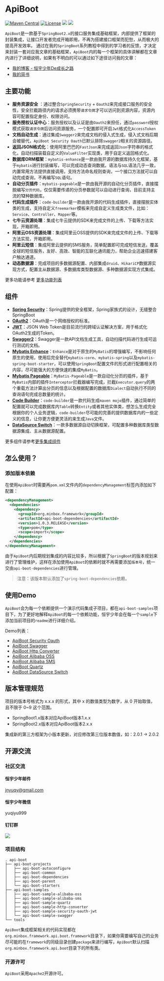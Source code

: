 
# ApiBoot
[![Maven Central](https://img.shields.io/maven-central/v/org.minbox.framework/api-boot.svg?label=Maven%20Central)](https://search.maven.org/search?q=g:%22org.minbox.framework%22%20AND%20a:%22api-boot%22) [![License](https://img.shields.io/badge/License-Apache%202.0-blue.svg)](https://github.com/weibocom/motan/blob/1.x/LICENSE) ![](https://img.shields.io/badge/JDK-1.8+-green.svg) ![](https://img.shields.io/badge/SpringBoot-1.5+_2.0+-green.svg)

`ApiBoot`是一款基于`SpringBoot2.x`的接口服务集成基础框架，内部提供了框架的封装集成，让接口开发者完成开箱即用，不再为搭建接口框架而犯愁，从而极大的提高开发效率。
通过在我的`SpringBoot`系列教程中得到的学习者的反馈，才决定来封装一套对应我文章的基础框架，`ApiBoot`内的每一个框架的具体讲解都在文章内进行了详细说明，如果有不明白的可以通过如下途径访问我的文章：

- [我的博客 - 恒宇少年De成长之路](http://blog.yuqiyu.com)
- [我的简书](https://www.jianshu.com/u/092df3f77bca)

## 主要功能

- **服务资源安全** ：通过整合`SpringSecurity` + `Oauth2`来完成接口服务的安全性，安全拦截路径内的请求必须携带`请求令牌`才可以访问到资源内容，资源内容可配置指定身份、权限访问。
- **服务授权认证中心**：服务授权以及认证是由`Oauth2`来担任，通过`password`授权模式获取`请求令牌`后访问资源服务，一个配置即可开启`Jwt`格式化`AccessToken`
- **文档自动生成**：通过集成`Swagger2`来完成文档的侵入式生成，侵入式文档后期会被替代，`ApiBoot Security Oauth`已默认排除`swagger2`相关的资源路径。
- **返回JSON格式化**：使用阿里巴巴的`FastJson`来完成返回`Json`字符串的格式化，自动扫描装载自定义的`ValueFilter`实现类，用于自定义返回格式化。
- **数据库ORM框架**：`mybatis-enhance`是一款由我开源的数据库持久化框架，基于`mybatis`进行封装编写，可以完成动态查询数据，语法与`SQL`语法几乎一致，内置常用方法提供直接调用，支持方法命名规则查询，一个接口方法就可以自动完成查询，不再编写`SQL`语句。
- **自动分页插件**：`mybatis-pageable`是一款由我开源的自动化分页插件，直接摆脱编写`分页代码`，仅仅需要传递的分页参数就可以自动进行查询，目前支持主流的**12**种数据库。
- **代码生成插件**：`code-builder`是一款由我开源的代码生成插件，直接摆脱实体类的生成，支持自定义`freemarker`模板来完成自定义生成类文件，比如：`Service`、`Controller`、`Mapper`等。
- **七牛云资源处理**：集成七牛云提供的SDK来完成文件的上传、下载等方法实现，开箱即用。
- **阿里云OSS资源处理**：集成阿里云OSS提供的SDK来完成文件的上传、下载等方法实现，开箱即用。
- **阿里云短信**：集成阿里云提供的SMS服务，简单配置即可完成短信发送，覆盖全球的短信服务，友好、高效、智能的互联化通讯能力，帮助企业迅速搭建客户触达通道。
- **动态数据源**：完成项目的多数据源配置、内部集成`druid`、`HikariCP`数据源实现方式，配置主从数据源、多数据库类型数据源、多种数据源实现方式集成。

更多功能请参考 [更多功能列表](https://github.com/hengboy/api-boot/tree/1.x/api-boot-project/api-boot-starters)

## 组件

- **[Spring Security](https://docs.spring.io/spring-security/site/docs/current/reference/htmlsingle/)**：Spring提供的安全框架，Spring家族式的设计，无缝整合SpringBoot
- **[OAuth2](https://oauth.net/2/)**：OAuth是一个网络授权的标准。
- **[JWT](https://jwt.io/)**：JSON Web Token是目前流行的跨域认证解决方案，用于格式化OAuth2生成的Token。
- **[Swagger2](https://swagger.io/)**：Swagger是一款API文档生成工具，自动扫描代码进行生成可运行测试的文档。
- **[Mybatis Enhance](https://github.com/hengboy/mybatis-enhance)**：`Enhance`是对于原生的`MyBatis`的增强编写，不影响任何原生的使用，使用后完全替代`mybatis-core`、`mybatis-spring`以及`mybatis-spring-boot-starter`，可以使用`SpringBoot`配置文件的形式进行配置相关的内容，尽可能强大的方便快速的集成`MyBatis`。
- **[Mybatis Pageable](https://github.com/hengboy/mybatis-pageable)**：`MyBatis-Pageable`是一款自动化分页的插件，基于`MyBatis`内部的插件`Interceptor`拦截器编写完成，拦截`Executor.query`的两个重载方法计算出分页的信息以及根据配置的数据库`Dialect`自动执行不同的查询语句完成总数量的统计。
- **[Code Builder](https://github.com/hengboy/code-builder)**：`code-builder`是一款代码生成`maven mojo`插件，通过简单的配置就可以完成数据库内`Table`转换`Entity`或者其他实体类，想怎么生成完全根据你的个人业务逻辑，`code-builder`尽可能的完善的提供数据库内的一些定义的信息，让你更方便更灵活的来生成`Java`文件。
- **[DataSource Switch](https://github.com/hengboy/api-boot/tree/1.x/api-boot-project/api-boot-plugins/api-boot-plugin-datasource-switch)**：一款多数据源自动切换框架，可配置多种数据库类型数据源集成、主从数据源配置。

更多组件请参考[更多集成组件](https://github.com/hengboy/api-boot/tree/1.x/api-boot-project/api-boot-starters)

## 怎么使用？

### 添加版本依赖

在使用`ApiBoot`时需要再`pom.xml`文件内的`dependencyManagement`标签内添加如下配置：

```xml
<dependencyManagement>
  <dependencies>
    <dependency>
      <groupId>org.minbox.framework</groupId>
      <artifactId>api-boot-dependencies</artifactId>
      <version>1.0.3.RELEASE</version>
      <type>pom</type>
      <scope>import</scope>
    </dependency>
  </dependencies>
</dependencyManagement>
```

由于`ApiBoot`内后期规划集成的内容比较多，所以根据了`SpringBoot`的版本规划来进行了管理维护，这样在添加使用`ApiBoot`的依赖时就不再需要添加`版本号`，统一交由`api-boot-dependencies`进行管理。

> 注意：该版本默认添加了`spring-boot-dependencies`依赖。

## 使用Demo

`ApiBoot`会为每一个依赖提供一个演示代码集成子项目，都在`api-boot-samples`项目下，为了更好地解释`ApiBoot`的每一个依赖功能，恒宇少年会在每一个`sample`下添加当前项目的`readme`进行详细介绍。

Demo列表：

- [ApiBoot Security Oauth](https://github.com/hengboy/api-boot/tree/1.x/api-boot-samples/api-boot-sample-security-oauth-jwt)
- [ApiBoot Swagger](https://github.com/hengboy/api-boot/tree/1.x/api-boot-samples/api-boot-sample-swagger)
- [ApiBoot Http Converter](https://github.com/hengboy/api-boot/tree/1.x/api-boot-samples/api-boot-sample-http-converter)
- [ApiBoot Alibaba OSS](https://github.com/hengboy/api-boot/tree/1.x/api-boot-samples/api-boot-sample-alibaba-oss)
- [ApiBoot Alibaba SMS](https://github.com/hengboy/api-boot/tree/1.x/api-boot-samples/api-boot-sample-alibaba-sms)
- [ApiBoot Quartz](https://github.com/hengboy/api-boot/tree/1.x/api-boot-samples/api-boot-sample-quartz)
- [ApiBoot DataSource Switch](https://github.com/hengboy/api-boot/tree/1.x/api-boot-samples/api-boot-sample-datasource-switch)

## 版本管理规范

项目的版本号格式为 x.x.x 的形式，其中 x 的数值类型为数字，从 0 开始取值，且不限于 0~9 这个范围。

- SpringBoot1.x版本对应ApiBoot版本1.x.x
- SpringBoot2.x版本对应ApiBoot版本2.x.x

集成新的第三方框架为小版本更新，对应修改第三位版本数值，如：2.0.1 -> 2.0.2

## 开源交流

### 社区交流

#### 恒宇少年邮件

[jnyuqy@gmail.com](mailto:jnyuqy@gmail.com)

#### 恒宇少年微信

yuqiyu999

#### 钉钉群

![](https://github.com/hengboy/api-boot/blob/1.x/dingding_group.JPG)

### 项目结构

```
. api-boot
├── api-boot-projects
│   ├── api-boot-autoconfigure
│   ├── api-boot-common
│   ├── api-boot-dependencies
│   ├── api-boot-parent
│   └── api-boot-starters
├── api-boot-samples
│   ├── api-boot-sample-alibaba-oss
│   ├── api-boot-sample-alibaba-sms
│   ├── api-boot-sample-quartz
│   ├── api-boot-sample-http-converter
│   ├── api-boot-sample-security-oauth-jwt
│   └── api-boot-sample-swagger
└── tools
```

`ApiBoot`集成框架相关的代码实现都在`org.minbox.framework.api.boot.framework`目录下，如果你需要编写自己的业务尽可能的在`framework`的同级目录创建`package`来进行编写，`ApiBoot`默认扫描`org.minbox.framework.api.boot`目录下的所有类。

### 开源许可

`ApiBoot`采用`Apache2`开源许可。
